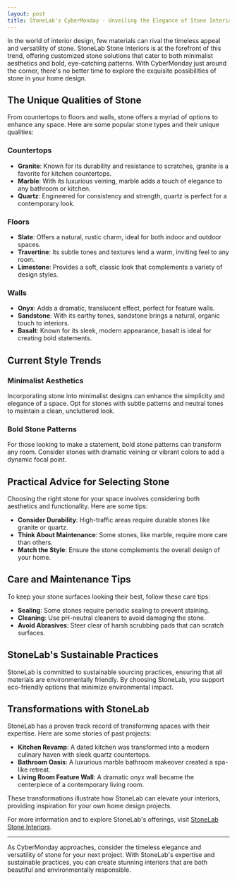 ```yaml
---
layout: post
title: StoneLab's CyberMonday - Unveiling the Elegance of Stone Interiors
---
```


In the world of interior design, few materials can rival the timeless appeal and versatility of stone. StoneLab Stone Interiors is at the forefront of this trend, offering customized stone solutions that cater to both minimalist aesthetics and bold, eye-catching patterns. With CyberMonday just around the corner, there's no better time to explore the exquisite possibilities of stone in your home design.

## The Unique Qualities of Stone

From countertops to floors and walls, stone offers a myriad of options to enhance any space. Here are some popular stone types and their unique qualities:

### Countertops

- **Granite**: Known for its durability and resistance to scratches, granite is a favorite for kitchen countertops.
- **Marble**: With its luxurious veining, marble adds a touch of elegance to any bathroom or kitchen.
- **Quartz**: Engineered for consistency and strength, quartz is perfect for a contemporary look.

### Floors

- **Slate**: Offers a natural, rustic charm, ideal for both indoor and outdoor spaces.
- **Travertine**: Its subtle tones and textures lend a warm, inviting feel to any room.
- **Limestone**: Provides a soft, classic look that complements a variety of design styles.

### Walls

- **Onyx**: Adds a dramatic, translucent effect, perfect for feature walls.
- **Sandstone**: With its earthy tones, sandstone brings a natural, organic touch to interiors.
- **Basalt**: Known for its sleek, modern appearance, basalt is ideal for creating bold statements.

## Current Style Trends

### Minimalist Aesthetics

Incorporating stone into minimalist designs can enhance the simplicity and elegance of a space. Opt for stones with subtle patterns and neutral tones to maintain a clean, uncluttered look.

### Bold Stone Patterns

For those looking to make a statement, bold stone patterns can transform any room. Consider stones with dramatic veining or vibrant colors to add a dynamic focal point.

## Practical Advice for Selecting Stone

Choosing the right stone for your space involves considering both aesthetics and functionality. Here are some tips:

- **Consider Durability**: High-traffic areas require durable stones like granite or quartz.
- **Think About Maintenance**: Some stones, like marble, require more care than others.
- **Match the Style**: Ensure the stone complements the overall design of your home.

## Care and Maintenance Tips

To keep your stone surfaces looking their best, follow these care tips:

- **Sealing**: Some stones require periodic sealing to prevent staining.
- **Cleaning**: Use pH-neutral cleaners to avoid damaging the stone.
- **Avoid Abrasives**: Steer clear of harsh scrubbing pads that can scratch surfaces.

## StoneLab's Sustainable Practices

StoneLab is committed to sustainable sourcing practices, ensuring that all materials are environmentally friendly. By choosing StoneLab, you support eco-friendly options that minimize environmental impact.

## Transformations with StoneLab

StoneLab has a proven track record of transforming spaces with their expertise. Here are some stories of past projects:

- **Kitchen Revamp**: A dated kitchen was transformed into a modern culinary haven with sleek quartz countertops.
- **Bathroom Oasis**: A luxurious marble bathroom makeover created a spa-like retreat.
- **Living Room Feature Wall**: A dramatic onyx wall became the centerpiece of a contemporary living room.

These transformations illustrate how StoneLab can elevate your interiors, providing inspiration for your own home design projects.

For more information and to explore StoneLab's offerings, visit [StoneLab Stone Interiors](https://stonelab.se).

---

As CyberMonday approaches, consider the timeless elegance and versatility of stone for your next project. With StoneLab's expertise and sustainable practices, you can create stunning interiors that are both beautiful and environmentally responsible.
